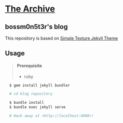 # [The Archive](https://bossm0n5t3r.github.io/)

## bossm0n5t3r's blog

This repository is based on [Simple Texture Jekyll Theme](https://github.com/yizeng/jekyll-theme-simple-texture)

## Usage

> #### Prerequisite
>
> - ruby

```sh
  $ gem install jekyll bundler

  # cd blog repository

  $ bundle install
  $ bundle exec jekyll serve

  # Hack away at <http://localhost:4000>!
```
